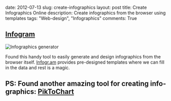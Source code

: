 date: 2012-07-13
slug: create-infographics
layout: post
title: Create Infographics Online
description: Create infographics from the browser using templates
tags: "Web-design", "Infographics"
comments: True


## [Infogram][1]

![Infographics generator](http://fully-faltoo.com/uploads/infogram.png)

Found this handy tool to easily generate and design infographics from the browser itself. [Infogr.am][1] provides pre-designed templates where we can fill in the data and rest is a magic.

## PS: Found another amazing tool for creating info-graphics: [PikToChart][2]

[1]: http://infogr.am
[2]: http://piktochart.com

